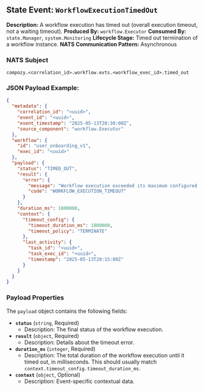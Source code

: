 ## State Event: `WorkflowExecutionTimedOut`

**Description:** A workflow execution has timed out (overall execution timeout, not a waiting timeout).
**Produced By:** `workflow.Executor`
**Consumed By:** `state.Manager`, `system.Monitoring`
**Lifecycle Stage:** Timed out termination of a workflow instance.
**NATS Communication Pattern:** Asynchronous

### NATS Subject

`compozy.<correlation_id>.workflow.evts.<workflow_exec_id>.timed_out`

### JSON Payload Example:

```json
{
  "metadata": {
    "correlation_id": "<uuid>",
    "event_id": "<uuid>",
    "event_timestamp": "2025-05-13T20:30:00Z",
    "source_component": "workflow.Executor"
  },
  "workflow": {
    "id": "user_onboarding_v1",
    "exec_id": "<uuid>"
  },
  "payload": {
    "status": "TIMED_OUT",
    "result": {
      "error": {
        "message": "Workflow execution exceeded its maximum configured duration.",
        "code": "WORKFLOW_EXECUTION_TIMEOUT"
      }
    },
    "duration_ms": 1800000,
    "context": {
      "timeout_config": {
        "timeout_duration_ms": 1800000,
        "timeout_policy": "TERMINATE"
      },
      "last_activity": {
        "task_id": "<uuid>",
        "task_exec_id": "<uuid>",
        "timestamp": "2025-05-13T20:15:00Z"
      }
    }
  }
}
```

### Payload Properties

The `payload` object contains the following fields:
-   **`status`** (`string`, Required)
    -   Description: The final status of the workflow execution.
-   **`result`** (`object`, Required)
    -   Description: Details about the timeout error.
-   **`duration_ms`** (`integer`, Required)
    -   Description: The total duration of the workflow execution until it timed out, in milliseconds. This should usually match `context.timeout_config.timeout_duration_ms`.
-   **`context`** (`object`, Optional)
    -   Description: Event-specific contextual data.
